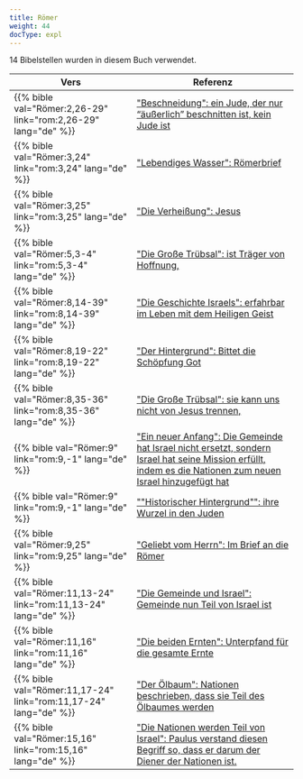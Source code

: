 ```yaml
---
title: Römer
weight: 44
docType: expl
---
```


14 Bibelstellen wurden in diesem Buch verwendet.

| Vers | Referenz |
|-------|-----------|
| {{% bible val="Römer:2,26-29" link="rom:2,26-29" lang="de" %}} | ["Beschneidung": ein Jude, der nur “äußerlich” beschnitten ist, kein Jude ist](/expl/background/israel/the-church-is-part-of-israel#ea38) |
| {{% bible val="Römer:3,24" link="rom:3,24" lang="de" %}} | ["Lebendiges Wasser": Römerbrief](/expl/content/paradise/the-new-jerusalem#8a3f) |
| {{% bible val="Römer:3,25" link="rom:3,25" lang="de" %}} | ["Die Verheißung": Jesus](/expl/bible/daniel/the-70-year-weeks#1bc2) |
| {{% bible val="Römer:5,3-4" link="rom:5,3-4" lang="de" %}} | ["Die Große Trübsal": ist Träger von Hoffnung,](/expl/content/army/the-end-time-and-the-great-tribulation#abe2) |
| {{% bible val="Römer:8,14-39" link="rom:8,14-39" lang="de" %}} | ["Die Geschichte Israels": erfahrbar im Leben mit dem Heiligen Geist](/appl/topics/hero/who-rules-the-world#e6be) |
| {{% bible val="Römer:8,19-22" link="rom:8,19-22" lang="de" %}} | ["Der Hintergrund": Bittet die Schöpfung Got](/expl/content/bowls/the-bowls-of-wrath#3526) |
| {{% bible val="Römer:8,35-36" link="rom:8,35-36" lang="de" %}} | ["Die Große Trübsal": sie kann uns nicht von Jesus trennen,](/expl/content/army/the-end-time-and-the-great-tribulation#abe2) |
| {{% bible val="Römer:9" link="rom:9,-1" lang="de" %}} | ["Ein neuer Anfang": Die Gemeinde hat Israel nicht ersetzt, sondern Israel hat seine Mission erfüllt, indem es die Nationen zum neuen Israel hinzugefügt hat](/appl/background/israel/#12dc) |
| {{% bible val="Römer:9" link="rom:9,-1" lang="de" %}} | [""Historischer Hintergrund"": ihre Wurzel in den Juden](/quick/background/history/#None) |
| {{% bible val="Römer:9,25" link="rom:9,25" lang="de" %}} | ["Geliebt vom Herrn": Im Brief an die Römer](/expl/background/israel/the-church-is-part-of-israel#e326) |
| {{% bible val="Römer:11,13-24" link="rom:11,13-24" lang="de" %}} | ["Die Gemeinde und Israel": Gemeinde nun Teil von Israel ist](/expl/topics/others/dispensionalism-and-its-critic#049e) |
| {{% bible val="Römer:11,16" link="rom:11,16" lang="de" %}} | ["Die beiden Ernten": Unterpfand für die gesamte Ernte](/expl/content/harvest/gods-army-and-the-seven-angels#45b1) |
| {{% bible val="Römer:11,17-24" link="rom:11,17-24" lang="de" %}} | ["Der Ölbaum": Nationen beschrieben, dass sie Teil des Ölbaumes werden](/expl/background/israel/the-church-is-part-of-israel#b358) |
| {{% bible val="Römer:15,16" link="rom:15,16" lang="de" %}} | ["Die Nationen werden Teil von Israel": Paulus verstand diesen Begriff so, dass er darum der Diener der Nationen ist.](/expl/background/israel/the-remnant-of-israel#1c50) |
